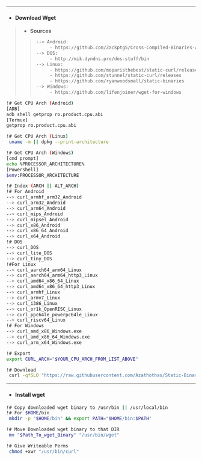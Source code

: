 
---
- #### Download Wget
> - **Sources**
> > ```bash
> > --> Android:
> >      - https://github.com/Zackptg5/Cross-Compiled-Binaries-Android/tree/master/wget2/dynamic
> > --> DOS:
> >      - http://mik.dyndns.pro/dos-stuff/bin
> > --> Linux:
> >      - https://github.com/moparisthebest/static-curl/releases/latest
> >      - https://github.com/stunnel/static-curl/releases
> >      - https://github.com/ryanwoodsmall/static-binaries
> > --> Windows:
> >      - https://github.com/lifenjoiner/wget-for-windows
> > ```
> > 
```bash
!# Get CPU Arch (Android)
[ADB]
adb shell getprop ro.product.cpu.abi
[Termux]
getprop ro.product.cpu.abi

!# Get CPU Arch (Linux)
 uname -m || dpkg --print-architecture

!# Get CPU Arch (Windows)
[cmd prompt]
echo %PROCESSOR_ARCHITECTURE%
[Powershell]
$env:PROCESSOR_ARCHITECTURE

!# Index (ARCH || ALT_ARCH) 
!# For Android
--> curl_armhf_arm32_Android
--> curl_arm32_Android             
--> curl_arm64_Android     
--> curl_mips_Android               
--> curl_mipsel_Android  
--> curl_x86_Android  
--> curl_x86_64_Android            
--> curl_x64_Android               
!# DOS
--> curl_DOS
--> curl_lite_DOS                  
--> curl_tiny_DOS  
!#For Linux
--> curl_aarch64_arm64_Linux       
--> curl_aarch64_arm64_http3_Linux 
--> curl_amd64_x86_64_Linux       
--> curl_amd64_x86_64_http3_Linux  
--> curl_armhf_Linux               
--> curl_armv7_Linux               
--> curl_i386_Linux                    
--> curl_or1k_OpenRISC_Linux       
--> curl_ppc64le_powerpc64le_Linux
--> curl_riscv64_Linux             
!# For Windows
--> curl_amd_x86_Windows.exe    
--> curl_amd_x86_64_Windows.exe    
--> curl_arm_x64_Windows.exe  

!# Export
export CURL_ARCH="$YOUR_CPU_ARCH_FROM_LIST_ABOVE"

!# Download
 curl -qfSLO "https://raw.githubusercontent.com/Azathothas/Static-Binaries/main/curl/$CURL_ARCH"

```
---
- #### Install wget
```bash
!# Copy downloaded wget binary to /usr/bin || /usr/local/bin
!# For $HOME/bin
 mkdir -p "$HOME/bin" && export PATH="$HOME/bin:$PATH"

!# Move Downloaded wget binary to that DIR
 mv "$Path_To_wget_Binary" "/usr/bin/wget"

!# Give Writeable Perms
 chmod +xwr "/usr/bin/curl"
```

